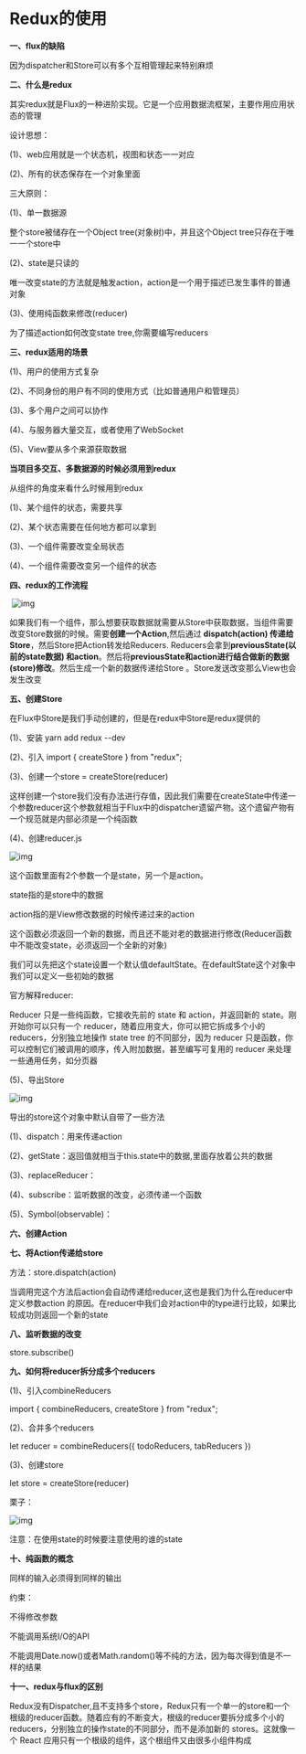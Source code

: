 # Redux的使用          



**一、flux的缺陷**

 

因为dispatcher和Store可以有多个互相管理起来特别麻烦

 

**二、什么是redux**

 

其实redux就是Flux的一种进阶实现。它是一个应用数据流框架，主要作用应用状态的管理

 

设计思想：

(1)、web应用就是一个状态机，视图和状态一一对应

(2)、所有的状态保存在一个对象里面

 

三大原则：

(1)、单一数据源

整个store被储存在一个Object tree(对象树)中，并且这个Object tree只存在于唯一一个store中

(2)、state是只读的

唯一改变state的方法就是触发action，action是一个用于描述已发生事件的普通对象

 

(3)、使用纯函数来修改(reducer)

为了描述action如何改变state tree,你需要编写reducers

 

**三、redux适用的场景**

 

(1)、用户的使用方式复杂

(2)、不同身份的用户有不同的使用方式（比如普通用户和管理员）

(3)、多个用户之间可以协作

(4)、与服务器大量交互，或者使用了WebSocket

(5)、View要从多个来源获取数据

**当项目多交互、多数据源的时候必须用到redux**

 

从组件的角度来看什么时候用到redux

(1)、某个组件的状态，需要共享

(2)、某个状态需要在任何地方都可以拿到

(3)、一个组件需要改变全局状态

(4)、一个组件需要改变另一个组件的状态

 

**四、redux的工作流程**

​                     ![img](https://img2018.cnblogs.com/blog/917454/201810/917454-20181029220416051-179406485.png)

如果我们有一个组件，那么想要获取数据就需要从Store中获取数据，当组件需要改变Store数据的时候。需要**创建一个Action**,然后通过 **dispatch(action) 传递给Store**，然后Store把Action转发给Reducers. Reducers会拿到**previousState(以前的state数据) 和action**。然后将**previousState和action进行结合做新的数据(store)修改**。然后生成一个新的数据传递给Store 。Store发送改变那么View也会发生改变

 

 

**五、创建Store**

 

 

 

在Flux中Store是我们手动创建的，但是在redux中Store是redux提供的

 

(1)、安装 yarn add redux --dev

 

(2)、引入 import { createStore } from "redux";

 

(3)、创建一个store = createStore(reducer)

 

这样创建一个store我们没有办法进行存值，因此我们需要在createState中传递一个参数reducer这个参数就相当于Flux中的dispatcher遗留产物。这个遗留产物有一个规范就是内部必须是一个纯函数

 

(4)、创建reducer.js

![img](https://img2018.cnblogs.com/blog/917454/201810/917454-20181029220457146-1506376201.png)

这个函数里面有2个参数一个是state，另一个是action。

state指的是store中的数据

action指的是View修改数据的时候传递过来的action

 

这个函数必须返回一个新的数据，而且还不能对老的数据进行修改(Reducer函数中不能改变state，必须返回一个全新的对象)

 

我们可以先把这个state设置一个默认值defaultState。在defaultState这个对象中我们可以定义一些初始的数据

 

官方解释reducer:

Reducer 只是一些纯函数，它接收先前的 state 和 action，并返回新的 state。刚开始你可以只有一个 reducer，随着应用变大，你可以把它拆成多个小的 reducers，分别独立地操作 state tree 的不同部分，因为 reducer 只是函数，你可以控制它们被调用的顺序，传入附加数据，甚至编写可复用的 reducer 来处理一些通用任务，如分页器

 

(5)、导出Store

 ![img](https://img2018.cnblogs.com/blog/917454/201810/917454-20181029220551639-522380455.png)

导出的store这个对象中默认自带了一些方法

(1)、dispatch：用来传递action

(2)、getState：返回值就相当于this.state中的数据,里面存放着公共的数据

(3)、replaceReducer：

(4)、subscribe：监听数据的改变，必须传递一个函数

(5)、Symbol(observable)：

 

**六、创建Action**

 

**七、将Action传递给store**  

 

方法：store.dispatch(action)

当调用完这个方法后action会自动传递给reducer,这也是我们为什么在reducer中定义参数action    的原因。在reducer中我们会对action中的type进行比较，如果比较成功则返回一个新的state

 

**八、监听数据的改变**

store.subscribe()

 

 

**九、如何将reducer拆分成多个reducers**

 

(1)、引入combineReducers

import { combineReducers, createStore } from "redux";

 

(2)、合并多个reducers

let reducer = combineReducers({ todoReducers, tabReducers })

 

(3)、创建store

let store = createStore(reducer)

 

栗子：

![img](https://img2018.cnblogs.com/blog/917454/201810/917454-20181029220609378-592085174.png)

 

 

注意：在使用state的时候要注意使用的谁的state

 

**十、纯函数的概念**

 

同样的输入必须得到同样的输出

 

约束：

不得修改参数

不能调用系统I/O的API

不能调用Date.now()或者Math.random()等不纯的方法，因为每次得到值是不一样的结果 

 

**十一、redux与flux的区别**

 

Redux没有Dispatcher,且不支持多个store，Redux只有一个单一的store和一个根级的reducer函数。随着应有的不断变大，根级的reducer要拆分成多个小的reducers，分别独立的操作state的不同部分，而不是添加新的 stores。这就像一个 React 应用只有一个根级的组件，这个根组件又由很多小组件构成